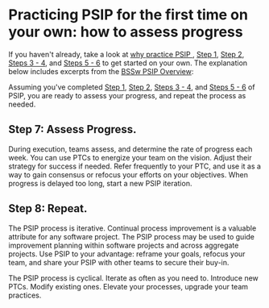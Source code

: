 # Practicing PSIP for the first time on your own: how to assess progress

If you haven't already, take a look at [why practice PSIP ](why_practice_PSIP.md), [Step 1](how_to.md), [Step 2](how_to_set_goals.md), [Steps 3 - 4](how_to_create_ptc.md), and [Steps 5 - 6](how_to_execute_plan.md) to get started on your own. The explanation below includes excerpts from the [BSSw PSIP Overview](https://github.com/betterscientificsoftware/PSIP-Tools/blob/master/PSIP-Overview.md):

Assuming you've completed [Step 1](how_to.md), [Step 2](how_to_set_goals.md), [Steps 3 - 4](how_to_create_ptc.md), and [Steps 5 - 6](how_to_execute_plan.md) of PSIP, you are ready to assess your progress, and repeat the process as needed.

## Step 7: Assess Progress. 
During execution, teams assess, and determine the rate of progress each week. You can use PTCs to energize your team on the vision. Adjust their strategy for success if needed. Refer frequently to your PTC, and use it as a way to gain consensus or refocus your efforts on your objectives. When progress is delayed too long, start a new PSIP iteration. 

## Step 8: Repeat.

The PSIP process is iterative. Continual process improvement is a valuable attribute for any software project. The PSIP process may be used to guide improvement planning within software projects and across aggregate projects. Use PSIP to your advantage: reframe your goals, refocus your team, and share your PSIP with other teams to secure their buy-in.

The PSIP process is cyclical. Iterate as often as you need to. Introduce new PTCs. Modify existing ones. Elevate your processes, upgrade your team practices.


